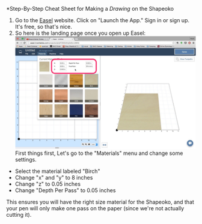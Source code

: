 *Step-By-Step Cheat Sheet for Making a _Drawing_ on the Shapeoko
1. Go to the [Easel](https://www.inventables.com/technologies/easel) website.  Click on "Launch the App." Sign in or sign up.  It's free, so that's nice.
2. So here is the landing page once you open up Easel: ![alt text][1]
First things first, Let's go to the "Materials" menu and change some settings.
- Select the material labeled "Birch"
- Change "x" and "y" to 8 inches
- Change "z" to 0.05 inches
- Change "Depth Per Pass" to 0.05 inches

This ensures you will have the right size material for the Shapeoko, and that your pen will only make one pass on the paper (since we're not actually cutting it).







[1]: https://raw.githubusercontent.com/noahcoleman/ioLabCheatSheets/master/images/Materials.jpg "Materials settings."